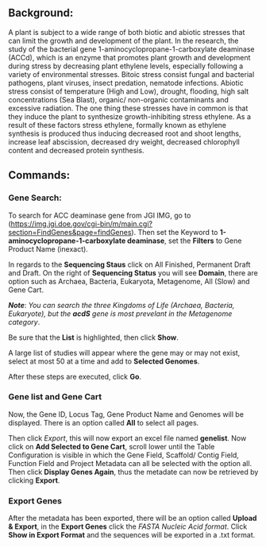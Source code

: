 ## Background:
  
  A plant is subject to a wide range of both biotic and abiotic stresses that can limit the growth and development of the plant. In the research, the study of the bacterial gene 1-aminocyclopropane-1-carboxylate deaminase (ACCd), which is an enzyme that promotes plant growth and development during stress by decreasing plant ethylene levels, especially following a variety of environmental stresses. Bitoic stress consist fungal and bacterial pathogens, plant viruses, insect predation, nematode infections. Abiotic stress consist of temperature (High and Low), drought, flooding, high salt concentrations (Sea Blast), organic/ non-organic contaminants and excessive radiation. The one thing these stresses have in common is that they induce the plant to synthesize growth-inhibiting stress ethylene. As a result of these factors stress ethylene, formally known as ethylene synthesis is produced thus inducing decreased root and shoot lengths, increase leaf abscission, decreased dry weight, decreased chlorophyll content and decreased protein synthesis.
  
  
  
## Commands:

### Gene Search:

  To search for ACC deaminase gene from JGI IMG, go to (https://img.jgi.doe.gov/cgi-bin/m/main.cgi?section=FindGenes&page=findGenes). Then set the Keyword to **1-aminocyclopropane-1-carboxylate deaminase**, set the **Filters** to Gene Product Name (inexact). 
  
  In regards to the **Sequencing Staus** click on All Finished, Permanent Draft and Draft. On the right of **Sequencing Status** you will see **Domain**, there are option such as Archaea, Bacteria, Eukaryota, Metagenome, All (Slow) and Gene Cart.
  
  **_Note_**: _You can search the three Kingdoms of Life (Archaea, Bacteria, Eukaryote), but the **_acdS_** gene is most prevelant in the Metagenome category_.
  
  Be sure that the **List** is highlighted, then click **Show**.
  
  A large list of studies will appear where the gene may or may not exist, select at most 50 at a time and add to **Selected Genomes**.
  
  After these steps are executed, click **Go**.
  
  
### Gene list and Gene Cart

  Now, the Gene ID, Locus Tag, Gene Product Name and Genomes will be displayed. There is an option called **All** to select all pages.
    
   Then click _Export_, this will now export an excel file named **genelist**. Now click on **Add Selected to Gene Cart**, scroll lower until the Table Configuration is visible in which the Gene Field, Scaffold/ Contig Field, Function Field and Project Metadata can all be selected with the option all. Then click **Display Genes Again**, thus the metadate can now be retrieved by clicking **Export**.
    
### Export Genes 

  After the metadata has been exported, there will be an option called **Upload & Export**, in the **Export Genes** click the *FASTA Nucleic Acid format*. Click **Show in Export Format** and the sequences will be exported in a .txt format.
  
  
  
